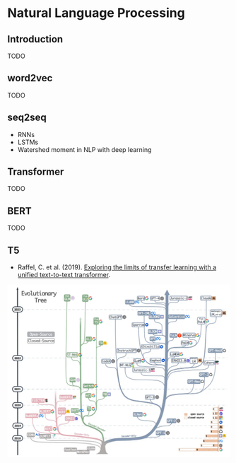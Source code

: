 # Natural Language Processing

## Introduction

TODO

## word2vec

TODO


## seq2seq

-   RNNs
-   LSTMs
-   Watershed moment in NLP with deep learning


## Transformer

TODO

## BERT

TODO

## T5

-   Raffel, C. et al. (2019). [Exploring the limits of transfer learning with a unified text-to-text transformer](https://arxiv.org/abs/1910.10683).


![Evolutionary tree of LLMs (source: [2304.13712](https://arxiv.org/abs/2304.13712)).](img/evolutionary-tree-of-LLMs.png)

